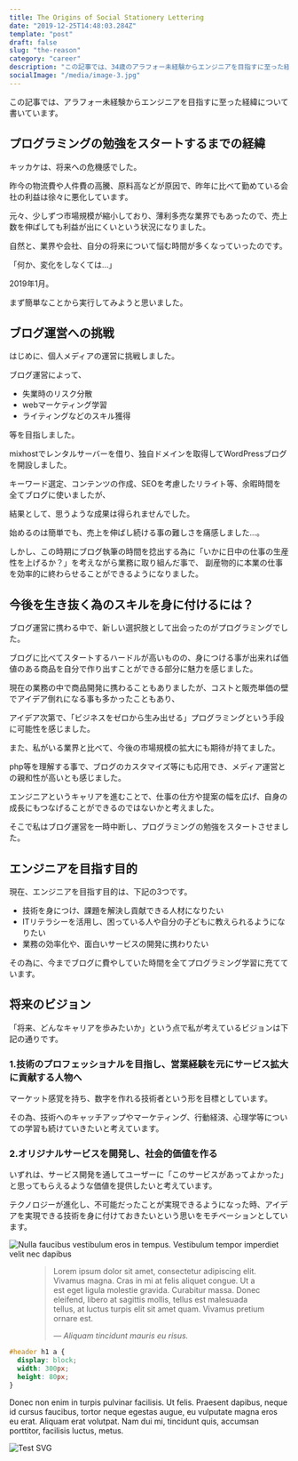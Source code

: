 ```yaml
---
title: The Origins of Social Stationery Lettering
date: "2019-12-25T14:48:03.284Z"
template: "post"
draft: false
slug: "the-reason"
category: "career"
description: "この記事では、34歳のアラフォー未経験からエンジニアを目指すに至った経緯について書いています。年齢的なハンデがある中、改めてプログラミング学習をスタートする理由を解説します。"
socialImage: "/media/image-3.jpg"
---
```


この記事では、アラフォー未経験からエンジニアを目指すに至った経緯について書いています。

## プログラミングの勉強をスタートするまでの経緯

キッカケは、将来への危機感でした。

昨今の物流費や人件費の高騰、原料高などが原因で、昨年に比べて勤めている会社の利益は徐々に悪化しています。

元々、少しずつ市場規模が縮小しており、薄利多売な業界でもあったので、売上数を伸ばしても利益が出にくいという状況になりました。

自然と、業界や会社、自分の将来について悩む時間が多くなっていったのです。

「何か、変化をしなくては…」

2019年1月。

まず簡単なことから実行してみようと思いました。

## ブログ運営への挑戦

はじめに、個人メディアの運営に挑戦しました。

ブログ運営によって、

 - 失業時のリスク分散
 - webマーケティング学習
 - ライティングなどのスキル獲得
 
 等を目指しました。

mixhostでレンタルサーバーを借り、独自ドメインを取得してWordPressブログを開設しました。

キーワード選定、コンテンツの作成、SEOを考慮したリライト等、余暇時間を全てブログに使いましたが、

結果として、思うような成果は得られませんでした。

始めるのは簡単でも、売上を伸ばし続ける事の難しさを痛感しました...。

しかし、この時期にブログ執筆の時間を捻出する為に「いかに日中の仕事の生産性を上げるか？」を考えながら業務に取り組んだ事で、
副産物的に本業の仕事を効率的に終わらせることができるようになりました。

## 今後を生き抜く為のスキルを身に付けるには？

ブログ運営に携わる中で、新しい選択肢として出会ったのがプログラミングでした。

ブログに比べてスタートするハードルが高いものの、身につける事が出来れば価値のある商品を自分で作り出すことができる部分に魅力を感じました。

現在の業務の中で商品開発に携わることもありましたが、コストと販売単価の壁でアイデア倒れになる事も多かったこともあり、

アイデア次第で、「ビジネスをゼロから生み出せる」プログラミングという手段に可能性を感じました。


また、私がいる業界と比べて、今後の市場規模の拡大にも期待が持てました。

php等を理解する事で、ブログのカスタマイズ等にも応用でき、メディア運営との親和性が高いとも感じました。

エンジニアというキャリアを進むことで、仕事の仕方や提案の幅を広げ、自身の成長にもつなげることができるのではないかと考えました。

そこで私はブログ運営を一時中断し、プログラミングの勉強をスタートさせました。

## エンジニアを目指す目的

現在、エンジニアを目指す目的は、下記の3つです。

 - 技術を身につけ、課題を解決し貢献できる人材になりたい
 - ITリテラシーを活用し、困っている人や自分の子どもに教えられるようになりたい
 - 業務の効率化や、面白いサービスの開発に携わりたい

その為に、今までブログに費やしていた時間を全てプログラミング学習に充てています。

## 将来のビジョン

「将来、どんなキャリアを歩みたいか」という点で私が考えているビジョンは下記の通りです。

### 1.技術のプロフェッショナルを目指し、営業経験を元にサービス拡大に貢献する人物へ

マーケット感覚を持ち、数字を作れる技術者という形を目標としています。

その為、技術へのキャッチアップやマーケティング、行動経済、心理学等についての学習も続けていきたいと考えています。

### 2.オリジナルサービスを開発し、社会的価値を作る

いずれは、サービス開発を通してユーザーに「このサービスがあってよかった」と思ってもらえるような価値を提供したいと考えています。

テクノロジーが進化し、不可能だったことが実現できるようになった時、アイデアを実現できる技術を身に付けておきたいという思いをモチベーションとしています。

![Nulla faucibus vestibulum eros in tempus. Vestibulum tempor imperdiet velit nec dapibus](/media/image-3.jpg)

<figure>
	<blockquote>
		<p>Lorem ipsum dolor sit amet, consectetur adipiscing elit. Vivamus magna. Cras in mi at felis aliquet congue. Ut a est eget ligula molestie gravida. Curabitur massa. Donec eleifend, libero at sagittis mollis, tellus est malesuada tellus, at luctus turpis elit sit amet quam. Vivamus pretium ornare est.</p>
		<footer>
			<cite>— Aliquam tincidunt mauris eu risus.</cite>
		</footer>
	</blockquote>
</figure>



```css
#header h1 a {
  display: block;
  width: 300px;
  height: 80px;
}
```

Donec non enim in turpis pulvinar facilisis. Ut felis. Praesent dapibus, neque id cursus faucibus, tortor neque egestas augue, eu vulputate magna eros eu erat. Aliquam erat volutpat. Nam dui mi, tincidunt quis, accumsan porttitor, facilisis luctus, metus.

![Test SVG](/media/cpu.svg)
